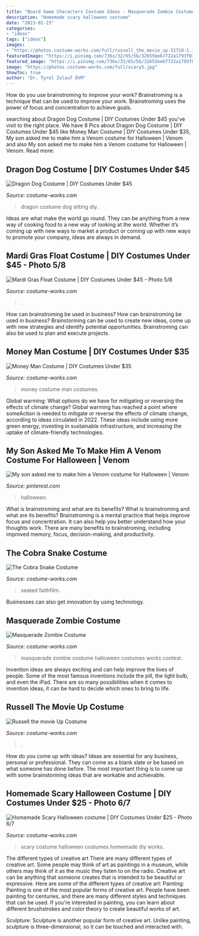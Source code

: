 ```yaml
---
title: "Board Game Characters Costume Ideas - Masquerade Zombie Costume Halloween Costumes Works Contest"
description: "Homemade scary halloween costume"
date: "2023-01-23"
categories:
- "ideas"
tags: ["ideas"]
images:
- "https://photos.costume-works.com/full/russell_the_movie_up-31710-1.jpg"
featuredImage: "https://i.pinimg.com/736x/32/65/5b/32655be67722a1793f016a095cda06d6.jpg"
featured_image: "https://i.pinimg.com/736x/32/65/5b/32655be67722a1793f016a095cda06d6.jpg"
image: "https://photos.costume-works.com/full/scary5.jpg"
ShowToc: true
author: "Dr. Tyrel Zulauf DVM"
---
```



How do you use brainstroming to improve your work?
Brainstroming is a technique that can be used to improve your work. Brainstroming uses the power of focus and concentration to achieve goals.

	

		
searching about Dragon Dog Costume | DIY Costumes Under $45 you've visit to the right place. We have 8 Pics about Dragon Dog Costume | DIY Costumes Under $45 like Money Man Costume | DIY Costumes Under $35, My son asked me to make him a Venom costume for Halloween | Venom and also My son asked me to make him a Venom costume for Halloween | Venom. Read more:
		
    
## Dragon Dog Costume | DIY Costumes Under $45

<img loading=lazy src="https://photos.costume-works.com/full/dragon_dog2.jpg" onerror="this.onerror=null;this.src='https://tse4.mm.bing.net/th?id=OIP.ao_HYUdzIm871W-lNmmC_wHaKR&amp;pid=15.1';" alt="Dragon Dog Costume | DIY Costumes Under $45">

_Source: costume-works.com_

>dragon costume dog sitting diy. 

	

Ideas are what make the world go round. They can be anything from a new way of cooking food to a new way of looking at the world. Whether it’s coming up with new ways to market a product or coming up with new ways to promote your company, ideas are always in demand.

    
## Mardi Gras Float Costume | DIY Costumes Under $45 - Photo 5/8

<img loading=lazy src="https://photos.costume-works.com/full/mardi_gras_float4.jpg" onerror="this.onerror=null;this.src='https://tse2.mm.bing.net/th?id=OIP.KeoRkEHBmKUxZll0g9HyxgHaMZ&amp;pid=15.1';" alt="Mardi Gras Float Costume | DIY Costumes Under $45 - Photo 5/8">

_Source: costume-works.com_

>. 

	

How can brainstroming be used in business?
How can brainstroming be used in business? Brainstorming can be used to create new ideas, come up with new strategies and identify potential opportunities. Brainstroming can also be used to plan and execute projects.

    
## Money Man Costume | DIY Costumes Under $35

<img loading=lazy src="https://photos.costume-works.com/full/money_man9.jpg" onerror="this.onerror=null;this.src='https://tse2.mm.bing.net/th?id=OIP.HkdB1o759vB6U5BREFAX7AHaNf&amp;pid=15.1';" alt="Money Man Costume | DIY Costumes Under $35">

_Source: costume-works.com_

>money costume man costumes. 

	

Global warming: What options do we have for mitigating or reversing the effects of climate change?
Global warming has reached a point where someAction is needed to mitigate or reverse the effects of climate change, according to ideas circulated in 2022. These ideas include using more green energy, investing in sustainable infrastructure, and increasing the uptake of climate-friendly technologies.

    
## My Son Asked Me To Make Him A Venom Costume For Halloween | Venom

<img loading=lazy src="https://i.pinimg.com/736x/32/65/5b/32655be67722a1793f016a095cda06d6.jpg" onerror="this.onerror=null;this.src='https://tse4.mm.bing.net/th?id=OIP.l60nR-6qnmcOZAA3fmsgvQHaJ3&amp;pid=15.1';" alt="My son asked me to make him a Venom costume for Halloween | Venom">

_Source: pinterest.com_

>halloween. 

	

What is brainstroming and what are its benefits?
What is brainstroming and what are its benefits? Brainstroming is a mental practice that helps improve focus and concentration. It can also help you better understand how your thoughts work. There are many benefits to brainstroming, including improved memory, focus, decision-making, and productivity.

    
## The Cobra Snake Costume

<img loading=lazy src="https://photos.costume-works.com/full/the_cobra_snake.jpg" onerror="this.onerror=null;this.src='https://tse4.mm.bing.net/th?id=OIP.uVqrOe2zNzkaxALZWCHUQgHaKW&amp;pid=15.1';" alt="The Cobra Snake Costume">

_Source: costume-works.com_

>seated faithfilm. 

	

Businesses can also get innovation by using technology.

    
## Masquerade Zombie Costume

<img loading=lazy src="http://photos.costume-works.com/full/masquerade_zombie.jpg" onerror="this.onerror=null;this.src='https://tse3.mm.bing.net/th?id=OIP.WJC7c4hThhXHFG42rNeWsgHaMk&amp;pid=15.1';" alt="Masquerade Zombie Costume">

_Source: costume-works.com_

>masquerade zombie costume halloween costumes works contest. 

	

Invention ideas are always exciting and can help improve the lives of people. Some of the most famous inventions include the pill, the light bulb, and even the iPad. There are so many possibilities when it comes to invention ideas, it can be hard to decide which ones to bring to life.

    
## Russell The Movie Up Costume

<img loading=lazy src="https://photos.costume-works.com/full/russell_the_movie_up-31710-1.jpg" onerror="this.onerror=null;this.src='https://tse3.mm.bing.net/th?id=OIP.uBL5OFE_KNGXYmdSE4i3UwHaJ3&amp;pid=15.1';" alt="Russell the movie Up Costume">

_Source: costume-works.com_

>. 

	

How do you come up with ideas?
Ideas are essential for any business, personal or professional. They can come as a blank slate or be based on what someone has done before. The most important thing is to come up with some brainstorming ideas that are workable and achievable.

    
## Homemade Scary Halloween Costume | DIY Costumes Under $25 - Photo 6/7

<img loading=lazy src="https://photos.costume-works.com/full/scary5.jpg" onerror="this.onerror=null;this.src='https://tse3.mm.bing.net/th?id=OIP.13s569Qw9MrHlPMMoGz1IwHaJ3&amp;pid=15.1';" alt="Homemade Scary Halloween costume | DIY Costumes Under $25 - Photo 6/7">

_Source: costume-works.com_

>scary costume halloween costumes homemade diy works. 

	

The different types of creative art
There are many different types of creative art. Some people may think of art as paintings in a museum, while others may think of it as the music they listen to on the radio. Creative art can be anything that someone creates that is intended to be beautiful or expressive. Here are some of the different types of creative art:
Painting: Painting is one of the most popular forms of creative art. People have been painting for centuries, and there are many different styles and techniques that can be used. If you're interested in painting, you can learn about different brushstrokes and color theory to create beautiful works of art.

Sculpture: Sculpture is another popular form of creative art. Unlike painting, sculpture is three-dimensional, so it can be touched and interacted with.

